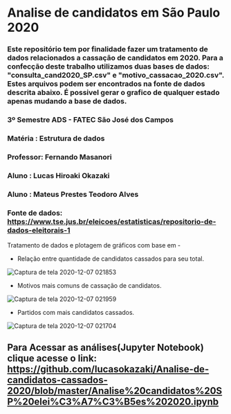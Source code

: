 # Analise de candidatos em São Paulo 2020


### Este repositório tem por finalidade fazer um tratamento de dados relacionados a cassação de candidatos em 2020. Para a confecção deste trabalho utilizamos duas bases de dados: "consulta_cand2020_SP.csv" e "motivo_cassacao_2020.csv". Estes arquivos podem ser encontrados na fonte de dados descrita abaixo. É possivel gerar o grafico de qualquer estado apenas mudando a base de dados.

### 3º Semestre ADS - FATEC São José dos Campos
### Matéria : Estrutura de dados
### Professor: Fernando Masanori
### Aluno : Lucas Hiroaki Okazaki
### Aluno : Mateus Prestes Teodoro Alves
### Fonte de dados: https://www.tse.jus.br/eleicoes/estatisticas/repositorio-de-dados-eleitorais-1

Tratamento de dados e plotagem de gráficos com base em -  

* Relação entre quantidade de candidatos cassados para seu total.

![Captura de tela 2020-12-07 021853](https://user-images.githubusercontent.com/56441428/101312467-95579f80-3832-11eb-8610-9ee750684856.png)

* Motivos mais comuns de cassação de candidatos.

![Captura de tela 2020-12-07 021959](https://user-images.githubusercontent.com/56441428/101312530-be783000-3832-11eb-8470-0526e199a5e1.png)

* Partidos com mais candidatos cassados.

![Captura de tela 2020-12-07 021704](https://user-images.githubusercontent.com/56441428/101312377-5de8f300-3832-11eb-9a85-8eb5a3ee4060.png)

## Para Acessar as análises(Jupyter Notebook) clique acesse o link: https://github.com/lucasokazaki/Analise-de-candidatos-cassados-2020/blob/master/Analise%20candidatos%20SP%20elei%C3%A7%C3%B5es%202020.ipynb
